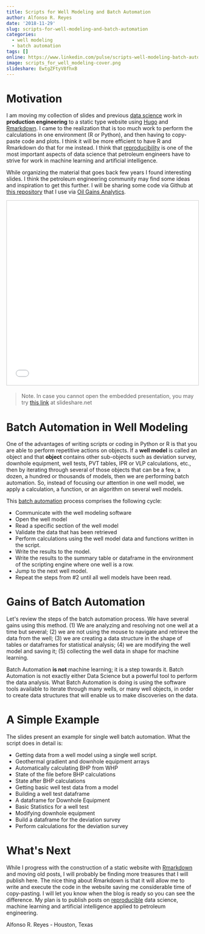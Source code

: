 ```yaml
---
title: Scripts for Well Modeling and Batch Automation
author: Alfonso R. Reyes
date: '2018-11-29'
slug: scripts-for-well-modeling-and-batch-automation
categories:
  - well modeling
  - batch automation
tags: []
online: https://www.linkedin.com/pulse/scripts-well-modeling-batch-automation-alfonso-r-reyes/?published=t
image: scripts_for_well_modeling-cover.png
slideshare: EwtgZFtyV8fhxB
---
```


<!-- [![](/img/scripts_for_well_modeling-cover.png)](/img/scripts_for_well_modeling-cover.png) -->

# Motivation

I am moving my collection of slides and previous [data science](https://en.wikipedia.org/wiki/Data_science) work in **production engineering** to a static type website using [Hugo](https://gohugo.io/) and [Rmarkdown](https://rmarkdown.rstudio.com/). I came to the realization that is too much work to perform the calculations in one environment (R or Python), and then having to copy-paste code and plots. I think it will be more efficient to have R and Rmarkdown do that for me instead. I think that [reproducibility](https://simplystatistics.org/2014/06/06/the-real-reason-reproducible-research-is-important/) is one of the most important aspects of data science that petroleum engineers have to strive for work in machine learning and artificial intelligence.

While organizing the material that goes back few years I found interesting slides. I think the petroleum engineering community may find some ideas and inspiration to get this further. I will be sharing some code via Github at [this repository](https://github.com/f0nzie) that I use via [Oil Gains Analytics](http://oilgainsanalytics.com).

<iframe src="//www.slideshare.net/slideshow/embed_code/key/EwtgZFtyV8fhxB" width="595" height="485" frameborder="0" marginwidth="0" marginheight="0" scrolling="no" style="border:1px solid #CCC; border-width:1px; margin-bottom:5px; max-width: 100%;" allowfullscreen> </iframe> 

> Note. In case you cannot open the embedded presentation, you may try [this link](https://www.slideshare.net/AlfonsoReyes4/scripts-applied-to-well-and-network-modeling) at slideshare.net

# Batch Automation in Well Modeling

One of the advantages of writing scripts or coding in Python or R is that you are able to perform repetitive actions on objects. If a **well model** is called an object and that **object** contains other sub-objects such as deviation survey, downhole equipment, well tests, PVT tables, IPR or VLP calculations, etc., then by iterating through several of those objects that can be a few, a dozen, a hundred or thousands of models, then we are performing batch automation. So, instead of focusing our attention in one well model, we apply a calculation, a function, or an algorithm on several well models.

This [batch automation](https://automation.isa.org/2015/09/batch-process-automation/) process comprises the following cycle:

* Communicate with the well modeling software
* Open the well model
* Read a specific section of the well model
* Validate the data that has been retrieved
* Perform calculations using the well model data and functions written in the script.
* Write the results to the model.
* Write the results to the summary table or dataframe in the environment of the scripting engine where one well is a row.
* Jump to the next well model.
* Repeat the steps from #2 until all well models have been read.


# Gains of Batch Automation
Let's review the steps of the batch automation process. We have several gains using this method. (1) We are analyzing and resolving not one well at a time but several; (2) we are not using the mouse to navigate and retrieve the data from the well; (3) we are creating a data structure in the shape of tables or dataframes for statistical analysis; (4) we are modifying the well model and saving it; (5) collecting the well data in shape for machine learning.

Batch Automation **is not** machine learning; it is a step towards it. Batch Automation is not exactly either Data Science but a powerful tool to perform the data analysis. What Batch Automation is doing is using the software tools available to iterate through many wells, or many well objects, in order to create data structures that will enable us to make discoveries on the data.

# A Simple Example
The slides present an example for single well batch automation. What the script does in detail is:

* Getting data from a well model using a single well script.
* Geothermal gradient and downhole equipment arrays
* Automatically calculating BHP from WHP
* State of the file before BHP calculations
* State after BHP calculations
* Getting basic well test data from a model
* Building a well test dataframe
* A dataframe for Downhole Equipment
* Basic Statistics for a well test
* Modifying downhole equipment
* Build a dataframe for the deviation survey
* Perform calculations for the deviation survey


# What's Next
While I progress with the construction of a static website with [Rmarkdown](https://rmarkdown.rstudio.com/) and moving old posts, I will probably be finding more treasures that I will publish here. The nice thing about Rmarkdown is that it will allow me to write and execute the code in the website saving me considerable time of copy-pasting. I will let you know when the blog is ready so you can see the difference. My plan is to publish posts on [reproducible](https://towardsdatascience.com/data-sciences-reproducibility-crisis-b87792d88513) data science, machine learning and artificial intelligence applied to petroleum engineering.

Alfonso R. Reyes - Houston, Texas